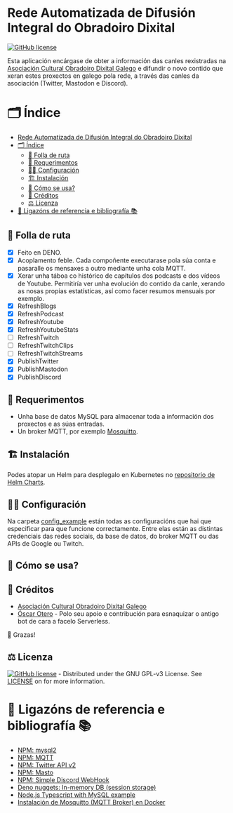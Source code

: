 # Rede Automatizada de Difusión Integral do Obradoiro Dixital

[![GitHub license][license-shield]][license-url]

Esta aplicación encárgase de obter a información das canles rexistradas na [Asociación Cultural Obradoiro Dixital Galego](https://obradoirodixitalgalego.gal) e difundir o novo contido que xeran estes proxectos en galego pola rede, a través das canles da asociación (Twitter, Mastodon e Discord).

# 🗂️ Índice

- [Rede Automatizada de Difusión Integral do Obradoiro Dixital](#rede-automatizada-de-difusión-integral-do-obradoiro-dixital)
- [🗂️ Índice](#️-índice)
  - [📝 Folla de ruta](#-folla-de-ruta)
  - [🧩 Requerimentos](#-requerimentos)
  - [🧑‍🍳 Configuración](#-configuración)
  - [🏗️ Instalación](#️-instalación)
  - [🧙 Cómo se usa?](#-cómo-se-usa)
  - [🎯 Créditos](#-créditos)
  - [⚖️ Licenza](#️-licenza)
- [🔗 Ligazóns de referencia e bibliografía 📚](#-ligazóns-de-referencia-e-bibliografía-)

<!-- Created by https://github.com/ekalinin/github-markdown-toc -->

## 📝 Folla de ruta

- [x] Feito en DENO.
- [x] Acoplamento feble. Cada compoñente executarase pola súa conta e pasaralle os mensaxes a outro mediante unha cola MQTT.
- [x] Xerar unha táboa co histórico de capítulos dos podcasts e dos vídeos de Youtube. Permitiría ver unha evolución do contido da canle, xerando as nosas propias estatísticas, así como facer resumos mensuais por exemplo.
- [x] RefreshBlogs
- [x] RefreshPodcast
- [x] RefreshYoutube
- [x] RefreshYoutubeStats
- [ ] RefreshTwitch
- [ ] RefreshTwitchClips
- [ ] RefreshTwitchStreams
- [x] PublishTwitter
- [x] PublishMastodon
- [x] PublishDiscord

## 🧩 Requerimentos

- Unha base de datos MySQL para almacenar toda a información dos proxectos e as súas entradas.
- Un broker MQTT, por exemplo [Mosquitto](https://github.com/eclipse/mosquitto/).

## 🏗️ Instalación

Podes atopar un Helm para desplegalo en Kubernetes no [repositorio de Helm Charts](https://github.com/pvillaverde/helm-charts/tree/main/charts/radio-dixital).

## 🧑‍🍳 Configuración

Na carpeta [config_example](./src/config_example/) están todas as configuracións que hai que especificar para que funcione correctamente. Entre elas están as distintas credenciais das redes sociais, da base de datos, do broker MQTT ou das APIs de Google ou Twitch.

## 🧙 Cómo se usa?

## 🎯 Créditos

- [Asociación Cultural Obradoiro Dixital Galego](https://obradoirodixitalgalego.gal)
- [Óscar Otero](https://github.com/olcortesb) - Polo seu apoio e contribución para esnaquizar o antigo bot de cara a facelo Serverless.

🙏 Grazas!

## ⚖️ Licenza

[![GitHub license][license-shield]][license-url] - Distributed under the GNU GPL-v3 License. See [LICENSE][license-url] on for more information.

# 🔗 Ligazóns de referencia e bibliografía 📚

- [NPM: mysql2](https://www.npmjs.com/package/mysql2)
- [NPM: MQTT](https://github.com/mqttjs/MQTT.js?tab=readme-ov-file#typescript)
- [NPM: Twitter API v2](https://www.npmjs.com/package/twitter-api-v2)
- [NPM: Masto](https://www.npmjs.com/package/masto)
- [NPM: Simple Discord WebHook](https://www.npmjs.com/package/simple-discord-webhooks)
- [Deno nuggets: In-memory DB (session storage)](https://medium.com/deno-the-complete-reference/deno-nuggets-in-memory-db-session-storage-ed5441a8812d)
- [Node.js Typescript with MySQL example](https://www.bezkoder.com/node-js-typescript-mysql/)
- [Instalación de Mosquitto (MQTT Broker) en Docker](https://www.manelrodero.com/blog/instalacion-de-mosquitto-mqtt-broker-en-docker)

<!-- MARKDOWN LINKS & IMAGES -->
<!-- https://www.markdownguide.org/basic-syntax/#reference-style-links -->

[license-shield]: https://img.shields.io/badge/license-GNU%20GPL--v3-brightgreen
[license-url]: https://github.com/pvillaverde/radio_dixital/blob/main/LICENSE
[project-url]: https://github.com/pvillaverde/radio_dixital
[issues-url]: https://github.com/pvillaverde/radio_dixital/issues
